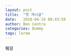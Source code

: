 ```yaml
---
layout: post
title:  "첫 게시글"
date:   2018-04-19 08:43:59
author: Ben Centra
categories: Dummy
tags: lorem
---
```


뤠뮤 
